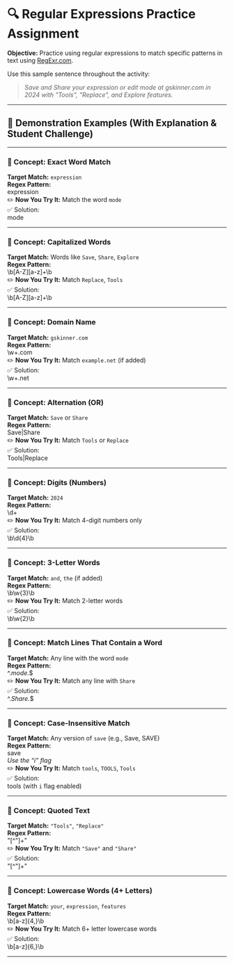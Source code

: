 # 🔍 Regular Expressions Practice Assignment

**Objective:** Practice using regular expressions to match specific patterns in text using [RegExr.com](https://regexr.com).

Use this sample sentence throughout the activity:

> _Save and Share your expression or edit mode at gskinner.com in 2024 with "Tools", "Replace", and Explore features._

---

## 🧠 Demonstration Examples (With Explanation & Student Challenge)

---

### 🎯 Concept: Exact Word Match  
**Target Match:** `expression`  
**Regex Pattern:**  
    expression  
✏️ **Now You Try It:** Match the word `mode`  
✅ Solution:  
    mode

---

### 🎯 Concept: Capitalized Words  
**Target Match:** Words like `Save`, `Share`, `Explore`  
**Regex Pattern:**  
    \b[A-Z][a-z]+\b  
✏️ **Now You Try It:** Match `Replace`, `Tools`  
✅ Solution:  
    \b[A-Z][a-z]+\b

---

### 🎯 Concept: Domain Name  
**Target Match:** `gskinner.com`  
**Regex Pattern:**  
    \w+\.com  
✏️ **Now You Try It:** Match `example.net` (if added)  
✅ Solution:  
    \w+\.net

---

### 🎯 Concept: Alternation (OR)  
**Target Match:** `Save` or `Share`  
**Regex Pattern:**  
    Save|Share  
✏️ **Now You Try It:** Match `Tools` or `Replace`  
✅ Solution:  
    Tools|Replace

---

### 🎯 Concept: Digits (Numbers)  
**Target Match:** `2024`  
**Regex Pattern:**  
    \d+  
✏️ **Now You Try It:** Match 4-digit numbers only  
✅ Solution:  
    \b\d{4}\b

---

### 🎯 Concept: 3-Letter Words  
**Target Match:** `and`, `the` (if added)  
**Regex Pattern:**  
    \b\w{3}\b  
✏️ **Now You Try It:** Match 2-letter words  
✅ Solution:  
    \b\w{2}\b

---

### 🎯 Concept: Match Lines That Contain a Word  
**Target Match:** Any line with the word `mode`  
**Regex Pattern:**  
    ^.*mode.*$  
✏️ **Now You Try It:** Match any line with `Share`  
✅ Solution:  
    ^.*Share.*$

---

### 🎯 Concept: Case-Insensitive Match  
**Target Match:** Any version of `save` (e.g., Save, SAVE)  
**Regex Pattern:**  
    save  
*Use the “i” flag*  
✏️ **Now You Try It:** Match `tools`, `TOOLS`, `Tools`  
✅ Solution:  
    tools  (with `i` flag enabled)

---

### 🎯 Concept: Quoted Text  
**Target Match:** `"Tools"`, `"Replace"`  
**Regex Pattern:**  
    \"[^\"]+\"  
✏️ **Now You Try It:** Match `"Save"` and `"Share"`  
✅ Solution:  
    \"[^\"]+\"

---

### 🎯 Concept: Lowercase Words (4+ Letters)  
**Target Match:** `your`, `expression`, `features`  
**Regex Pattern:**  
    \b[a-z]{4,}\b  
✏️ **Now You Try It:** Match 6+ letter lowercase words  
✅ Solution:  
    \b[a-z]{6,}\b

---
